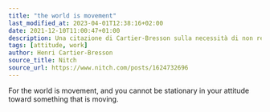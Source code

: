 ```yaml
---
title: "the world is movement"
last_modified_at: 2023-04-01T12:38:16+02:00
date: 2021-12-10T11:00:47+01:00
description: Una citazione di Cartier-Bresson sulla necessità di non restare mai fermo.
tags: [attitude, work]
author: Henri Cartier-Bresson
source_title: Nitch
source_url: https://www.nitch.com/posts/1624732696
---
```


For the world is movement, and you cannot be stationary in your attitude toward something that is moving.
